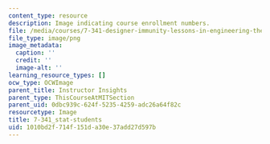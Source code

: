 ```yaml
---
content_type: resource
description: Image indicating course enrollment numbers.
file: /media/courses/7-341-designer-immunity-lessons-in-engineering-the-immune-system-spring-2014/1010bd2f714f151da30e37add27d597b_7-341_stat-students.png
file_type: image/png
image_metadata:
  caption: ''
  credit: ''
  image-alt: ''
learning_resource_types: []
ocw_type: OCWImage
parent_title: Instructor Insights
parent_type: ThisCourseAtMITSection
parent_uid: 0dbc939c-624f-5235-4259-adc26a64f82c
resourcetype: Image
title: 7-341_stat-students
uid: 1010bd2f-714f-151d-a30e-37add27d597b
---
```

